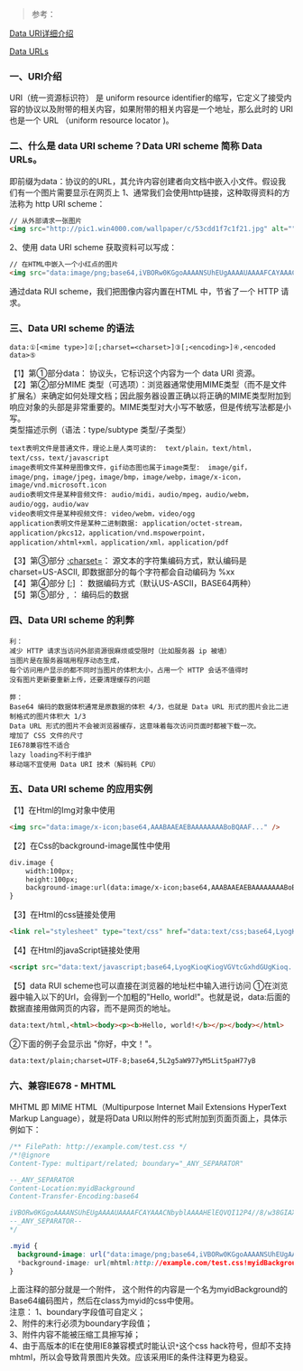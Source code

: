 > 参考：

[Data URI详细介绍](https://juejin.im/post/5d79b49551882539aa5ad496)

[Data URLs](https://juejin.im/post/5d79b49551882539aa5ad496)


### 一、URI介绍
URI（统一资源标识符） 是 uniform resource identifier的缩写，它定义了接受内容的协议以及附带的相关内容，如果附带的相关内容是一个地址，那么此时的 URI 也是一个 URL （uniform resource locator )。

### 二、什么是 data URI scheme？Data URI scheme 简称 Data URLs。
即前缀为data：协议的的URL，其允许内容创建者向文档中嵌入小文件。假设我们有一个图片需要显示在网页上
1、通常我们会使用http链接，这种取得资料的方法称为 http URI scheme：
```html
// 从外部请求一张图片
<img src="http://pic1.win4000.com/wallpaper/c/53cdd1f7c1f21.jpg" alt="">
```
2、使用 data URI scheme 获取资料可以写成：
```html
// 在HTML中嵌入一个小红点的图片
<img src="data:image/png;base64,iVBORw0KGgoAAAANSUhEUgAAAAUAAAAFCAYAAACNbyblAAAAHElEQVQI12P4//8/w38GIAXDIBKE0DHxgljNBAAO9TXL0Y4OHwAAAABJRU5ErkJggg==" alt="">
```
通过data RUI scheme，我们把图像内容内置在HTML 中，节省了一个 HTTP 请求。 

### 三、Data URI scheme 的语法 
```
data:①[<mime type>]②[;charset=<charset>]③[;<encoding>]④,<encoded data>⑤
```
【1】第①部分data： 协议头，它标识这个内容为一个 data URI 资源。      
【2】第②部分MIME 类型（可选项）：浏览器通常使用MIME类型（而不是文件扩展名）来确定如何处理文档；因此服务器设置正确以将正确的MIME类型附加到响应对象的头部是非常重要的。MIME类型对大小写不敏感，但是传统写法都是小写。         
类型描述示例（语法：type/subtype 类型/子类型）   
```
text表明文件是普通文件，理论上是人类可读的:  text/plain，text/html，text/css，text/javascript
image表明文件某种是图像文件，gif动态图也属于image类型:  image/gif，image/png，image/jpeg，image/bmp，image/webp，image/x-icon，image/vnd.microsoft.icon
audio表明文件是某种音频文件: audio/midi，audio/mpeg，audio/webm，audio/ogg，audio/wav
video表明文件是某种视频文件: video/webm，video/ogg
application表明文件是某种二进制数据: application/octet-stream，application/pkcs12，application/vnd.mspowerpoint，application/xhtml+xml，application/xml，application/pdf
```
【3】第③部分 [;charset=<charset>](可选项)： 源文本的字符集编码方式，默认编码是 charset=US-ASCII, 即数据部分的每个字符都会自动编码为 %xx      
【4】第④部分  [;<encoding>] ： 数据编码方式（默认US-ASCII，BASE64两种）       
【5】第⑤部分  ,<encoded data> ： 编码后的数据        
  
  
### 四、Data URI scheme 的利弊
```
利：
减少 HTTP 请求当访问外部资源很麻烦或受限时（比如服务器 ip 被墙）
当图片是在服务器端用程序动态生成，
每个访问用户显示的都不同时当图片的体积太小，占用一个 HTTP 会话不值得时
没有图片更新要重新上传，还要清理缓存的问题

弊：
Base64 编码的数据体积通常是原数据的体积 4/3，也就是 Data URL 形式的图片会比二进制格式的图片体积大 1/3
Data URL 形式的图片不会被浏览器缓存，这意味着每次访问页面时都被下载一次。
增加了 CSS 文件的尺寸
IE678兼容性不适合 
lazy loading不利于维护
移动端不宜使用 Data URI 技术（解码耗 CPU）
```

### 五、Data URI scheme 的应用实例
【1】在Html的Img对象中使用
```html
<img src="data:image/x-icon;base64,AAABAAEAEBAAAAAAAABoBQAAF..." />
```
【2】在Css的background-image属性中使用
```html
div.image {
    width:100px;
    height:100px;
    background-image:url(data:image/x-icon;base64,AAABAAEAEBAAAAAAAABoBQAAF...);
}
```
【3】在Html的css链接处使用
```html
<link rel="stylesheet" type="text/css" href="data:text/css;base64,LyogKioqKiogVGVtcGxhdGUgKioq..." />
```
【4】在Html的javaScript链接处使用
```html
<script src="data:text/javascript;base64,LyogKioqKiogVGVtcGxhdGUgKioq..." type="text/javascript"></script>
```
【5】data RUI scheme也可以直接在浏览器的地址栏中输入进行访问  ①在浏览器中输入以下的Url，会得到一个加粗的"Hello, world!"。也就是说，data:后面的数据直接用做网页的内容，而不是网页的地址。
```html
data:text/html,<html><body><p><b>Hello, world!</b></p></body></html>
```
②下面的例子会显示出 "你好，中文！"。
```html
data:text/plain;charset=UTF-8;base64,5L2g5aW977yM5Lit5paH77yB
```

### 六、兼容IE678 - MHTML 
MHTML 即 MIME HTML（Multipurpose Internet Mail Extensions HyperText Markup Language），就是将Data URI以附件的形式附加到页面页面上，具体示例如下：
```css
/** FilePath: http://example.com/test.css */
/*!@ignore
Content-Type: multipart/related; boundary="_ANY_SEPARATOR"

--_ANY_SEPARATOR
Content-Location:myidBackground
Content-Transfer-Encoding:base64

iVBORw0KGgoAAAANSUhEUgAAAAUAAAAFCAYAAACNbyblAAAAHElEQVQI12P4//8/w38GIAXDIBKE0DHxgljNBAAO9TXL0Y4OHwAAAABJRU5ErkJggg==
--_ANY_SEPARATOR--
*/

.myid {
  background-image: url("data:image/png;base64,iVBORw0KGgoAAAANSUhEUgAAAAUAAAAFCAYAAACNbyblAAAAHElEQVQI12P4//8/w38GIAXDIBKE0DHxgljNBAAO9TXL0Y4OHwAAAABJRU5ErkJggg==");
  *background-image: url(mhtml:http://example.com/test.css!myidBackground); 
}
```
上面注释的部分就是一个附件， 这个附件的内容是一个名为myidBackground的Base64编码图片，然后在class为myid的css中使用。   
注意：
1、boundary字段值可自定义；              
2、附件的末行必须为boundary字段值；              
3、附件内容不能被压缩工具擦写掉；             
4、由于高版本的IE在使用IE8兼容模式时能认识``*``这个css hack符号，但却不支持mhtml，所以会导致背景图片失效。应该采用IE的条件注释更为稳妥。

